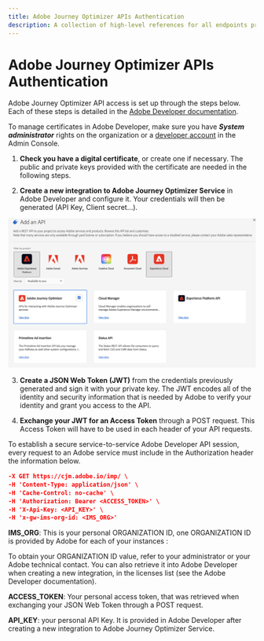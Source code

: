 ```yaml
---
title: Adobe Journey Optimizer APIs Authentication
description: A collection of high-level references for all endpoints provided by Adobe Journey Optimizer APIs.
---
```


# Adobe Journey Optimizer APIs Authentication


Adobe Journey Optimizer API access is set up through the steps below. Each of these steps is detailed in the [Adobe Developer documentation](https://developer.adobe.com/developer-console/docs/guides/services/).


<InlineAlert slots="text"/>

To manage certificates in Adobe Developer, make sure you have ***System administrator*** rights on the organization or a [developer account](https://helpx.adobe.com/enterprise/using/manage-developers.html) in the Admin Console.

1. **Check you have a digital certificate**, or create one if necessary. The public and private keys provided with the certificate are needed in the following steps.

2. **Create a new integration to Adobe Journey Optimizer Service** in Adobe Developer and configure it. Your credentials will then be generated (API Key, Client secret...).

![](ajoconsole.png)

3. **Create a JSON Web Token (JWT)** from the credentials previously generated and sign it with your private key. The JWT encodes all of the identity and security information that is needed by Adobe to verify your identity and grant you access to the API.

4. **Exchange your JWT for an Access Token** through a POST request. This Access Token will have to be used in each header of your API requests.

To establish a secure service-to-service Adobe Developer API session, every request to an Adobe service must include in the Authorization header the information below.

```json
-X GET https://cjm.adobe.io/imp/ \
-H 'Content-Type: application/json' \
-H 'Cache-Control: no-cache' \
-H 'Authorization: Bearer <ACCESS_TOKEN>' \
-H 'X-Api-Key: <API_KEY>' \
-H 'x-gw-ims-org-id: <IMS_ORG>'
```

**IMS_ORG**: This is your personal ORGANIZATION ID, one ORGANIZATION ID is provided by Adobe for each of your instances :

To obtain your ORGANIZATION ID value, refer to your administrator or your Adobe technical contact. You can also retrieve it into Adobe Developer when creating a new integration, in the licenses list (see the Adobe Developer documentation).

**ACCESS_TOKEN**: Your personal access token, that was retrieved when exchanging your JSON Web Token through a POST request.

**API_KEY**: your personal API Key. It is provided in Adobe Developer after creating a new integration to Adobe Journey Optimizer Service.
